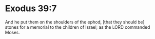 # Exodus 39:7

And he put them on the shoulders of the ephod, [that they should be] stones for a memorial to the children of Israel; as the LORD commanded Moses.